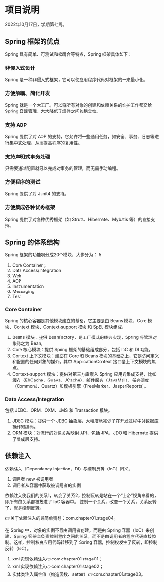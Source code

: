# 项目说明

2022年10月17日，学期第七周。

## Spring 框架的优点

Spring 具有简单、可测试和松耦合等特点，Spring 框架具体如下：

### 非侵入式设计

Spring 是一种非侵入式框架，它可以使应用程序代码对框架的一来最小化。

### 方便解耦、简化开发

Spring 就是一个大工厂。可以将所有对象的创建和依赖关系的维护工作都交给 Spring 容器管理，大大降低了组件之间的耦合性。

### 支持 AOP

Spring 提供了对 AOP 的支持，它允许将一些通用任务，如安全、事务、日志等进行集中式处理，从而提高程序的复用性。

### 支持声明式事务处理

只需要通过配置就可以完成对事务的管理，而无需手动编程。

### 方便程序的测试

Spring 提供了对 Junit4 的支持。

### 方便集成各种优秀框架

Spring 提供了对各种优秀框架（如 Struts、Hibernate、Mybatis 等）的直接支持。

## Spring 的体系结构

Spring 框架的功能呗分成20个模块，大体分为：
5

1. Core Container；
2. Data Access/Integration
3. Web
4. AOP
5. Instrumentation
6. Messaging
7. Test

### Core Container

Spring 的核心容器是其他模块建立的基础，它主要是由 Beans 模块、Core 模块、Context 模块、Context-support 模块 和 SpEL 模块组成。

1. Beans 模块：提供 BeanFactory，是工厂模式的经典实现，Spring 将管理对象称之为 Bean。
2. Core 核心模块：提供 Spring 框架的基础组成部分，包括 IoC 和 DI 功能。
3. Context 上下文模块：建立在 Core 和 Beans 模块的基础之上，它是访问定义和配置的任何对象的媒介。其中 ApplicationContext 接口是上下文模块的焦点。
4. Context-support 模块：提供对第三方库嵌入 Spring 应用的集成支持，比如缓存（EhCache、Guava、JCache）、邮件服务（JavaMail）、任务调度（CommonJ、Quartz）和模板引擎（FreeMarker、JasperReports）。

### Data Access/Integration

包括 JDBC、ORM、OXM、JMS 和 Transaction 模块。

1. JDBC 模块：提供一个 JDBC 抽象层，大幅度地减少了在开发过程中对数据库操作的编码。
2. ORM 模块：对流行的对象关系映射 API，包括 JPA、JDO 和 Hibernate 提供了集成层支持。

## 依赖注入

依赖注入（Dependency Injection，DI）与控制反转（IoC）同义。

1. 调用者 new 被调用者
2. 调用者从容器中获取被调用者的实例

依赖注入使我们的关系1，转变了关系2，控制反转是站在一个“上帝”视角来看的，即所有的关系都被放进了 IoC 容器中。
控制一个关系，改变一个关系，关系反转了，就是控制反转。

👉关于依赖注入的最简单猜想：com.chapter01.stage04。

在 Spring 中，对象的实例不再由调用者创建，而是由 Spring 容器（IoC）来创建，Spring 容器会负责控制程序之间的关系，而不是由调用者的程序代码直接控制。这样，控制权由应用代码转移到了 Spring 容器，控制权发生了反转，即控制反转（IoC）。

1. xml 实现依赖注入👉com.chapter01.stage01；
2. xml 实现依赖注入👉com.chapter01.stage02；
3. 实体类注入属性值（构造函数、setter）👉com.chapter01.stage03。

